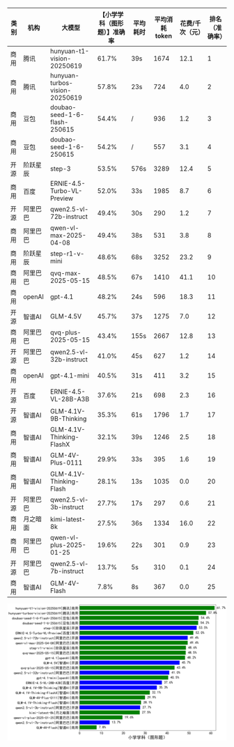 
|类别|机构|大模型|【小学学科（图形题）】准确率|平均耗时|平均消耗token|花费/千次（元）|排名（准确率）|
|---|---|-----|-------------------|-------|-----------|-----------|-----------|
|商用|腾讯|hunyuan-t1-vision-20250619|61.7%|39s|1674|12.1|1|
|商用|腾讯|hunyuan-turbos-vision-20250619|57.8%|23s|724|4.0|2|
|商用|豆包|doubao-seed-1-6-flash-250615|54.4%|/|936|1.2|3|
|商用|豆包|doubao-seed-1-6-250615|54.2%|/|557|3.1|4|
|开源|阶跃星辰|step-3|53.5%|576s|3289|12.4|5|
|商用|百度|ERNIE-4.5-Turbo-VL-Preview|52.0%|33s|1985|8.7|6|
|开源|阿里巴巴|qwen2.5-vl-72b-instruct|49.4%|30s|290|1.2|7|
|商用|阿里巴巴|qwen-vl-max-2025-04-08|49.4%|38s|531|3.8|8|
|商用|阶跃星辰|step-r1-v-mini|48.6%|68s|3252|23.2|9|
|商用|阿里巴巴|qvq-max-2025-05-15|48.5%|67s|1410|41.1|10|
|商用|openAI|gpt-4.1|48.2%|24s|596|18.3|11|
|开源|智谱AI|GLM-4.5V|45.7%|37s|1275|7.0|12|
|商用|阿里巴巴|qvq-plus-2025-05-15|43.4%|155s|2667|12.8|13|
|开源|阿里巴巴|qwen2.5-vl-32b-instruct|41.0%|45s|627|1.2|14|
|商用|openAI|gpt-4.1-mini|40.5%|31s|411|3.2|15|
|开源|百度|ERNIE-4.5-VL-28B-A3B|37.6%|21s|698|2.3|16|
|开源|智谱AI|GLM-4.1V-9B-Thinking|35.3%|61s|1796|1.7|17|
|商用|智谱AI|GLM-4.1V-Thinking-FlashX|32.1%|39s|1246|2.5|18|
|商用|智谱AI|GLM-4V-Plus-0111|29.9%|33s|395|1.6|19|
|商用|智谱AI|GLM-4.1V-Thinking-Flash|28.1%|13s|1035|0.0|20|
|开源|阿里巴巴|qwen2.5-vl-3b-instruct|27.7%|17s|297|0.6|21|
|商用|月之暗面|kimi-latest-8k|27.5%|36s|1334|16.0|22|
|商用|阿里巴巴|qwen-vl-plus-2025-01-25|19.6%|22s|301|0.9|23|
|开源|阿里巴巴|qwen2.5-vl-7b-instruct|13.7%|5s|310|0.1|24|
|商用|智谱AI|GLM-4V-Flash|7.8%|8s|367|0.0|25|


![lin](../pic/小学学科（图形题）.png)